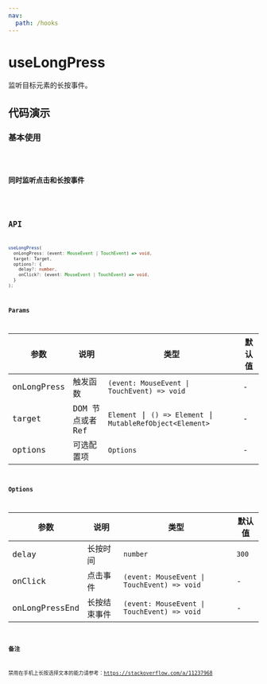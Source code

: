 ```yaml
---
nav:
  path: /hooks
---
```


# useLongPress

监听目标元素的长按事件。

## 代码演示

### 基本使用

<code src="./demo/demo1.tsx"/>

### 同时监听点击和长按事件

<code src="./demo/demo2.tsx"/>

## API

```typescript
useLongPress(
  onLongPress: (event: MouseEvent | TouchEvent) => void,
  target: Target,
  options?: {
    delay?: number,
    onClick?: (event: MouseEvent | TouchEvent) => void,
  }
);
```

### Params

| 参数        | 说明             | 类型                                                        | 默认值 |
|-------------|------------------|-------------------------------------------------------------|--------|
| onLongPress | 触发函数         | `(event: MouseEvent \| TouchEvent) => void`                 | -      |
| target      | DOM 节点或者 Ref | `Element` \| `() => Element` \| `MutableRefObject<Element>` | -      |
| options     | 可选配置项       | `Options`                                                   | -      |

### Options
| 参数    | 说明     | 类型      | 默认值 |
|---------|----------|-----------|--------|
| delay   | 长按时间 | `number`  | `300` |
| onClick | 点击事件 | `(event: MouseEvent \| TouchEvent) => void` | - |
| onLongPressEnd | 长按结束事件 | `(event: MouseEvent \| TouchEvent) => void` | - |

### 备注

禁用在手机上长按选择文本的能力请参考：https://stackoverflow.com/a/11237968
